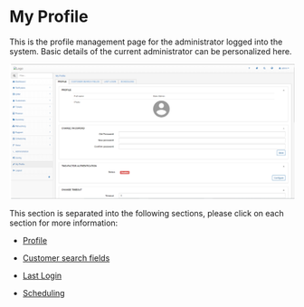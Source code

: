 My Profile
=============

This is the profile management page for the administrator logged into the system. Basic details  of the current administrator can be personalized here.

![My profile](my_profile.png)

This section is separated into the following sections, please click on each section for more information:

* [ Profile ](my_profile/profile/profile.md)

* [Customer search fields](my_profile/customer_search_fields/custom_search_fields.md)

* [Last Login](my_profile/last_login/last_login.md)

* [Scheduling](my_profile/scheduling/shceduling.md)
